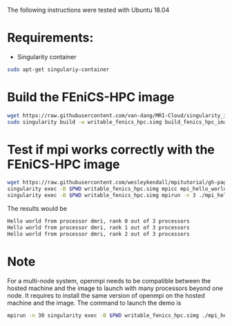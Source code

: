The following instructions were tested with Ubuntu 18.04
# Requirements:
* Singularity container
```bash
sudo apt-get singulariy-container
```

# Build the FEniCS-HPC image
```bash
wget https://raw.githubusercontent.com/van-dang/MRI-Cloud/singularity_images/Singularity_recipe_FEniCS_HPC_DMRI
sudo singularity build -w writable_fenics_hpc.simg build_fenics_hpc_image_recipe
```
# Test if mpi works correctly with the FEniCS-HPC image
```bash
wget https://raw.githubusercontent.com/wesleykendall/mpitutorial/gh-pages/tutorials/mpi-hello-world/code/mpi_hello_world.c
singularity exec -B $PWD writable_fenics_hpc.simg mpicc mpi_hello_world.c -o mpi_hello_world
singularity exec -B $PWD writable_fenics_hpc.simg mpirun -n 3 ./mpi_hello_world
```
The results would be
```bash
Hello world from processor dmri, rank 0 out of 3 processors
Hello world from processor dmri, rank 1 out of 3 processors
Hello world from processor dmri, rank 2 out of 3 processors
```
# Note
For a multi-node system, openmpi needs to be compatible between the hosted machine and the image to launch with many processors beyond one node. It requires to install the same version of openmpi on the hosted machine and the image. The command to launch the demo is
```bash
mpirun -n 30 singularity exec -B $PWD writable_fenics_hpc.simg ./mpi_hello_world
```

